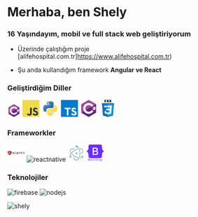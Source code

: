 <h1 align="left">Merhaba, ben Shely</h1>
<h3 align="left">16 Yaşındayım, mobil ve full stack web geliştiriyorum</h3>

- Üzerinde çalıştığım proje [alifehospital.com.tr]https://www.alifehospital.com.tr)

- Şu anda kullandığım framework **Angular ve React**

<h3>Geliştirdiğim Diller</h3>
<p align="left">
<img src="https://raw.githubusercontent.com/devicons/devicon/master/icons/csharp/csharp-original.svg" alt="c#" width="30" height="30"/> 
<img src="https://raw.githubusercontent.com/devicons/devicon/master/icons/javascript/javascript-original.svg" alt="javascript" width="40" height="40"/>
<img src="https://raw.githubusercontent.com/devicons/devicon/master/icons/python/python-original.svg" alt="python" width="40" height="40"/>
<img src="https://raw.githubusercontent.com/devicons/devicon/master/icons/typescript/typescript-original.svg" alt="typescript" width="40" height="40"/>
<img src="https://raw.githubusercontent.com/devicons/devicon/master/icons/csharp/csharp-original.svg" alt="html5" width="40" height="40"/> 
<img src="https://raw.githubusercontent.com/devicons/devicon/master/icons/css3/css3-original-wordmark.svg" alt="css3" width="40" height="40"/> 
</p>

<h3>Frameworkler</h3>
<p align="left">
<img src="https://raw.githubusercontent.com/devicons/devicon/master/icons/angularjs/angularjs-original-wordmark.svg" alt="angularjs" width="40" height="40"/> 
<img src="https://reactnative.dev/img/header_logo.svg" alt="reactnative" alt="reactnative" width="40" height="40"/> 
<img src="https://raw.githubusercontent.com/devicons/devicon/master/icons/electron/electron-original.svg" alt="electron" width="40" height="40"/> 
<img src="https://raw.githubusercontent.com/devicons/devicon/master/icons/bootstrap/bootstrap-plain-wordmark.svg" alt="bootstrap" width="40" height="40"/> 
</p>

<h3>Teknolojiler</h3>
<p align="left">
<img src="https://www.vectorlogo.zone/logos/firebase/firebase-icon.svg" alt="firebase" width="40" height="40"/> 
<img src="https://raw.githubusercontent.com/devicons/devicon/master/ichttps://www.vectorlogo.zone/logos/firebase/firebase-icon.svgons/nodejs/nodejs-original-wordmark.svg" alt="nodejs" width="40" height="40"/>  
</p>

<p align="left"><img align="left" src="https://github-readme-stats.vercel.app/api/top-langs/?username=jondot&layout=compact" alt="shely"/></p>
